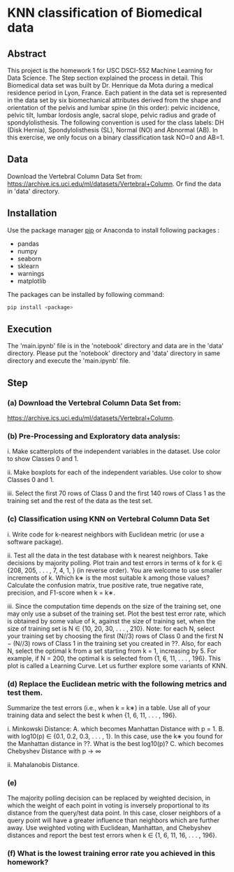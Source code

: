 # KNN classification of Biomedical data

## Abstract
This project is the homework 1 for USC DSCI-552 Machine Learning for Data Science.
The Step section explained the process in detail.
This Biomedical data set was built by Dr. Henrique da Mota during a medical residence
period in Lyon, France. Each patient in the data set is represented in the data set
by six biomechanical attributes derived from the shape and orientation of the pelvis
and lumbar spine (in this order): pelvic incidence, pelvic tilt, lumbar lordosis angle,
sacral slope, pelvic radius and grade of spondylolisthesis. The following convention is
used for the class labels: DH (Disk Hernia), Spondylolisthesis (SL), Normal (NO) and
Abnormal (AB). In this exercise, we only focus on a binary classification task NO=0
and AB=1.


## Data
Download the Vertebral Column Data Set from: https://archive.ics.uci.edu/ml/datasets/Vertebral+Column.
Or find the data in 'data' directory.

## Installation

Use the package manager [pip](https://pip.pypa.io/en/stable/) or Anaconda to install following packages :

- pandas
- numpy
- seaborn
- sklearn
- warnings
- matplotlib

The packages can be installed by following command:
```bash
pip install <package>
```

## Execution
The 'main.ipynb' file is in the 'notebook' directory and data are in the 'data' directory.
Please put the 'notebook' directory and 'data' directory in same directory and execute the 'main.ipynb' file.


## Step
### (a) Download the Vertebral Column Data Set from:
https://archive.ics.uci.edu/ml/datasets/Vertebral+Column.
### (b) Pre-Processing and Exploratory data analysis:

i. Make scatterplots of the independent variables in the dataset. Use color to
show Classes 0 and 1.

ii. Make boxplots for each of the independent variables. Use color to show
Classes 0 and 1.

iii. Select the first 70 rows of Class 0 and the first 140 rows of Class 1 as the
training set and the rest of the data as the test set.

### (c) Classification using KNN on Vertebral Column Data Set
i. Write code for k-nearest neighbors with Euclidean metric (or use a software package).

ii. Test all the data in the test database with k nearest neighbors. Take decisions by majority polling. Plot train and test errors in terms of k for
k ∈ {208, 205, . . . , 7, 4, 1, } (in reverse order). You are welcome to use smaller
increments of k. Which k∗ is the most suitable k among those values? Calculate the confusion matrix, true positive rate, true negative rate, precision,
and F1-score when k = k∗.

iii. Since the computation time depends on the size of the training set, one may
only use a subset of the training set. Plot the best test error rate, which
is obtained by some value of k, against the size of training set, when the
size of training set is N ∈ {10, 20, 30, . . . , 210}. Note: for each N, select
your training set by choosing the first (N//3) rows of Class 0 and the first
N − (N//3) rows of Class 1 in the training set you created in ??. Also, for
each N, select the optimal k from a set starting from k = 1, increasing by 5.
For example, if N = 200, the optimal k is selected from {1, 6, 11, . . . , 196}.
This plot is called a Learning Curve.
Let us further explore some variants of KNN.


### (d) Replace the Euclidean metric with the following metrics and test them.
Summarize the test errors (i.e., when k = k∗) in a table. Use all of your training data
and select the best k when {1, 6, 11, . . . , 196}.

i. Minkowski Distance:
A. which becomes Manhattan Distance with p = 1.
B. with log10(p) ∈ {0.1, 0.2, 0.3, . . . , 1}. In this case, use the k∗ you found
for the Manhattan distance in ??. What is the best log10(p)?
C. which becomes Chebyshev Distance with p → ∞

ii. Mahalanobis Distance.

### (e)
The majority polling decision can be replaced by weighted decision, in which the
weight of each point in voting is inversely proportional to its distance from the
query/test data point. In this case, closer neighbors of a query point will have
a greater influence than neighbors which are further away. Use weighted voting
with Euclidean, Manhattan, and Chebyshev distances and report the best test
errors when k ∈ {1, 6, 11, 16, . . . , 196}.

### (f) What is the lowest training error rate you achieved in this homework?
